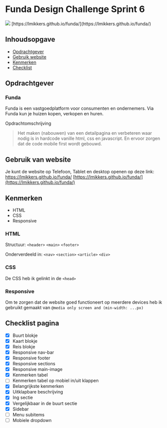# Funda Design Challenge Sprint 6

<img src="https://github.com/Lmikkers/funda/assets/94455811/60f4b070-09ce-48e2-8338-ccde900e7967">
[https://lmikkers.github.io/funda/](https://lmikkers.github.io/funda/)


## Inhoudsopgave
- [Opdrachtgever](https://github.com/Lmikkers/funda/blob/main/README.md#opdrachtgever)
- [Gebruik website](https://github.com/Lmikkers/funda/blob/main/README.md#gebruik-van-website)
- [Kenmerken](https://github.com/Lmikkers/funda/blob/main/README.md#kenmerken)
- [Checklist](https://github.com/Lmikkers/funda/blob/main/README.md#checklist-pagina)

## Opdrachtgever 
### Funda
Funda is een vastgoedplatform voor consumenten en ondernemers. Via Funda kun je huizen kopen, verkopen en huren.

Opdrachtomschrijving

> Het maken (nabouwen) van een detailpagina en verbeteren waar nodig is in hardcode vanille html, css en javascript. En ervoor zorgen dat de code mobile first wordt gebouwd.

## Gebruik van website
Je kunt de website op Telefoon, Tablet en desktop openen op deze link: https://lmikkers.github.io/funda/
[https://lmikkers.github.io/funda/](https://lmikkers.github.io/funda/)

## Kenmerken
- HTML
- CSS
- Responsive

### HTML
Structuur: `<header>` `<main>` `<footer>`

Onderverdeeld in:  `<nav>` `<section>` `<article>` `<div>`

### CSS
De CSS heb ik gelinkt in de `<head>`

### Responsive
Om te zorgen dat de website goed functioneert op meerdere devices heb ik gebruikt gemaakt van `@media only screen and (min-width: ...px)`

## Checklist pagina

- [x] Buurt blokje
- [x] Kaart blokje
- [x] Reis blokje
- [x] Responsive nav-bar
- [x] Responsive footer
- [x] Responsive sections
- [x] Responsive main-image
- [x] Kenmerken tabel
- [ ] Kenmerken tabel op mobiel in/uit klappen
- [x] Belangrijkste kenmerken
- [x] Uitklapbare beschrijving
- [x] Ing sectie
- [x] Vergelijkbaar in de buurt sectie
- [x] Sidebar
- [ ] Menu subitems
- [ ] Mobiele dropdown
